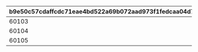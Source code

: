 |b9e50c57cdaffcdc71eae4bd522a69b072aad973f1fedcaa04d74809391fa752|f38c055d848fc73bf2c5b5ec2881dc13028db87b78ed352a6c437ac42c0dc760|e68f972c460d05b03b726e0c3c9cfed68a1cb53688ecc9298dd47ba76ddd0c56|
| --- | --- | --- |
|60103|1000|1|
|60104|1100|2|
|60105|1200|3|